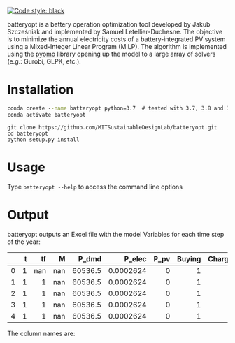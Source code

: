 [![Code style: black](https://img.shields.io/badge/code%20style-black-000000.svg)](https://github.com/psf/black)

batteryopt is a battery operation optimization tool developed by Jakub Szcześniak and
implemented by Samuel Letellier-Duchesne. The objective is to minimize the annual
electricity costs of a battery-integrated PV system using a Mixed-Integer Linear Program
(MILP). The algorithm is implemented using the [pyomo](http://www.pyomo.org/) library
opening up the model to a large array of solvers (e.g.: Gurobi, GLPK, etc.).

# Installation

```cmd
conda create --name batteryopt python=3.7  # tested with 3.7, 3.8 and 3.9
conda activate batteryopt
```

```
git clone https://github.com/MITSustainableDesignLab/batteryopt.git
cd batteryopt
python setup.py install
```

# Usage

Type `batteryopt --help` to access the command line options

# Output

batteryopt outputs an Excel file with the model Variables for each time step of the year:

|    |  t |  tf |   M |   P_dmd |    P_elec | P_pv | Buying | Charging | Discharging |   E_s | P_charge | P_discharge | P_dmd_unmet |  P_grid | P_pv_excess | P_pv_export |
|---:|---:|----:|----:|--------:|----------:|-----:|-------:|---------:|------------:|------:|---------:|------------:|------------:|--------:|------------:|------------:|
|  0 |  1 | nan | nan | 60536.5 | 0.0002624 |    0 |      1 |        0 |           0 | 20000 |       -0 |          -0 |     60536.5 | 60536.5 |           0 |           0 |
|  1 |  1 |   1 | nan | 60536.5 | 0.0002624 |    0 |      1 |        0 |           0 | 20000 |       -0 |           0 |     60536.5 | 60536.5 |           0 |           0 |
|  2 |  1 |   1 | nan | 60536.5 | 0.0002624 |    0 |      1 |        0 |           0 | 20000 |       -0 |           0 |     60536.5 | 60536.5 |           0 |           0 |
|  3 |  1 |   1 | nan | 60536.5 | 0.0002624 |    0 |      1 |        0 |           0 | 20000 |       -0 |           0 |     60536.5 | 60536.5 |           0 |           0 |
|  4 |  1 |   1 | nan | 60536.5 | 0.0002624 |    0 |      1 |        0 |           0 | 20000 |       -0 |           0 |     60536.5 | 60536.5 |           0 |           0 |

The column names are:
